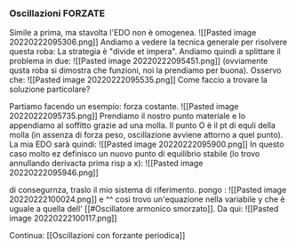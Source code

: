 ### Oscillazioni FORZATE
Simile a prima, ma stavolta l'EDO non è omogenea.
![[Pasted image 20220222095306.png]]
Andiamo a vedere la tecnica generale per risolvere questa roba:
La strategia è "divide et impera". Andiamo quindi a splittare il problema in due:
![[Pasted image 20220222095451.png]]
(ovviamente qusta roba si dimostra che funzioni, noi la prendiamo per buona).
Osservo che:
![[Pasted image 20220222095535.png]]
Come faccio a trovare la soluzione particolare?

Partiamo facendo un esempio: forza costante.
![[Pasted image 20220222095735.png]]
Prendiamo il nostro punto materiale e lo appendiamo al soffitto grazie ad una molla.
Il punto O è il pt di equli della molla (in assenza di forza peso, oscillazione avviene attorno a quel punto).
La mia EDO sarà quindi:
![[Pasted image 20220222095900.png]]
In questo caso molto ez definisco un nuovo punto di equilibrio stabile (lo trovo annullando derivacta prima risp a x):
![[Pasted image 20220222095946.png]]

di consegurnza, traslo il mio sistema di riferimento. pongo :
![[Pasted image 20220222100024.png]]
e ^^ così trovo un'equazione nella variabile y che è uguale a quella dell' [[#Oscillatore armonico smorzato]].  Da qui:
![[Pasted image 20220222100117.png]]

Continua: [[Oscillazioni con forzante periodica]]